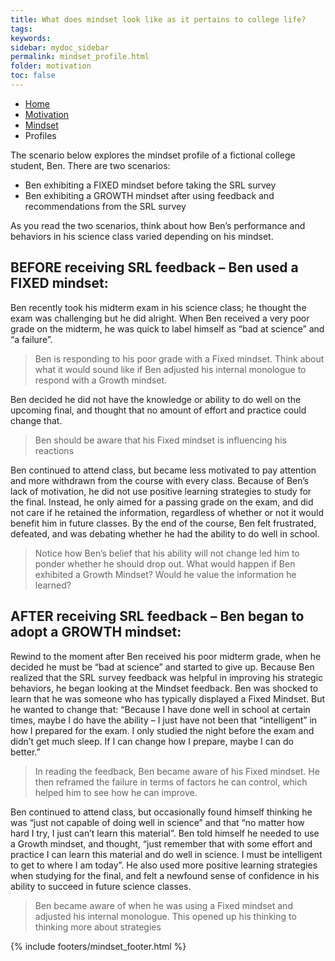 ```yaml
---
title: What does mindset look like as it pertains to college life?
tags: 
keywords: 
sidebar: mydoc_sidebar
permalink: mindset_profile.html
folder: motivation
toc: false
---
```


<ul class="breadcrumb">
    <li><a href="index.html">Home</a></li>
    <li><a href="motivation.html">Motivation</a></li>
    <li><a href="mindset.html">Mindset</a></li>
    <li class="active">Profiles</li>
</ul>

The scenario below explores the mindset profile of a fictional college
student, Ben. There are two scenarios:

* Ben exhibiting a FIXED mindset before taking the SRL survey
* Ben exhibiting a GROWTH mindset after using feedback and recommendations from the SRL survey

As you read the two scenarios, think about how Ben’s performance and behaviors in his science class varied depending on his mindset.

## **BEFORE** receiving SRL feedback – Ben used a **FIXED** mindset:

Ben recently took his midterm exam in his science class; he thought the exam was challenging but he did alright. When Ben received a very poor grade on the midterm, he was quick to label himself as “bad at science” and “a failure”.

> Ben is responding to his poor grade with a Fixed mindset. Think about what it would sound like if Ben adjusted his internal monologue to respond with a Growth mindset. 

Ben decided he did not have the knowledge or ability to do well on the upcoming final, and thought that no amount of effort and practice could change that.

> Ben should be aware that his Fixed mindset is influencing his reactions 

Ben continued to attend class, but became less motivated to pay attention and more withdrawn from the course with every class. Because of Ben’s lack of motivation, he did not use positive learning strategies to study for the final. Instead, he only aimed for a passing grade on the exam, and did not care if he retained the information, regardless of whether or not it would benefit him in future classes. By the end of the course, Ben felt frustrated, defeated, and was debating whether he had the ability to do well in school.

> Notice how Ben’s belief that his ability will not change led him to ponder whether he should drop out. What would happen if Ben exhibited a Growth Mindset? Would he value the information he learned?


## **AFTER** receiving SRL feedback – Ben began to adopt a **GROWTH** mindset:

Rewind to the moment after Ben received his poor midterm grade, when he decided he must be “bad at science” and started to give up. Because Ben realized that the SRL survey feedback was helpful in improving his strategic behaviors, he began looking at the Mindset feedback. Ben was shocked to learn that he was someone who has typically displayed a Fixed Mindset. But he wanted to change that: “Because I have done well in school at certain times, maybe I do have the ability – I just have not been that “intelligent” in how I prepared for the exam. I only studied the night before the exam and didn’t get much sleep. If I can change how I prepare, maybe I can do better.”

> In reading the feedback, Ben became aware of his Fixed mindset. He then reframed the failure in terms of factors he can control, which helped him to see how he can improve.

Ben continued to attend class, but occasionally found himself thinking he was “just not capable of doing well in science” and that “no matter how hard I try, I just can’t learn this material”. Ben told himself he needed to use a Growth mindset, and thought, “just remember that with some effort and practice I can learn this material and do well in science. I must be intelligent to get to where I am today”. He also used more positive learning strategies when studying for the final, and felt a newfound sense of confidence in his ability to succeed in future science classes.

> Ben became aware of when he was using a Fixed mindset and adjusted his internal monologue. This opened up his thinking to thinking more about strategies

{% include footers/mindset_footer.html %}
